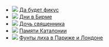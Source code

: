 * ![](/books/prose_classic/Джордж%20Оруэлл/Да%20будет%20фикус.jpg) [Да будет фикус](/books/prose_classic/Джордж%20Оруэлл/Да%20будет%20фикус)
* ![](/books/prose_classic/Джордж%20Оруэлл/Дни%20в%20Бирме.jpg) [Дни в Бирме](/books/prose_classic/Джордж%20Оруэлл/Дни%20в%20Бирме)
* ![](/books/prose_classic/Джордж%20Оруэлл/Дочь%20священника.jpg) [Дочь священника](/books/prose_classic/Джордж%20Оруэлл/Дочь%20священника)
* ![](/books/prose_classic/Джордж%20Оруэлл/Памяти%20Каталонии.jpg) [Памяти Каталонии](/books/prose_classic/Джордж%20Оруэлл/Памяти%20Каталонии)
* ![](/books/prose_classic/Джордж%20Оруэлл/Фунты%20лиха%20в%20Париже%20и%20Лондоне.jpg) [Фунты лиха в Париже и Лондоне](/books/prose_classic/Джордж%20Оруэлл/Фунты%20лиха%20в%20Париже%20и%20Лондоне)